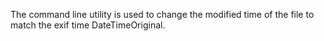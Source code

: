 The command line utility is used to change the modified time of the file to match the exif time DateTimeOriginal.